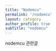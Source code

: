 ```yaml
---
title: "Nodemcu"
permalink: '/nodemcu'
layout: category
author_profile: true
subTitle: "nodemcu"
---
```


nodemcu 관련글
